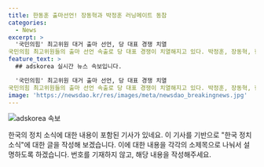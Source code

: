 ```yaml
---
title: 한동훈 출마선언! 장동혁과 박정훈 러닝메이트 동참
categories:
  - News
excerpt: >
  '국민의힘' 최고위원 대거 출마 선언, 당 대표 경쟁 치열
국민의힘 최고위원들의 출마 선언 속출로 당 대표 경쟁이 치열해지고 있다. 박정훈, 장동혁, 한동훈 등이 도전 의사를 내비친 가운데, 한 전 위원장은 대산빌딩에 캠프를 설치하고 이번 주말에도 당권 도전을 선언할 것으로 알려졌다. 또한, 나경원 의원도 곧 출마 선언할 것으로 전해졌으며, 대산빌딩에서의 활동과 '친윤'과의 결별을 강조하는 발언을 통해 경쟁에 적극적으로 참여할 예정이다.
feature_text: >
  ## adskorea 실시간 뉴스 속보입니다.

  '국민의힘' 최고위원 대거 출마 선언, 당 대표 경쟁 치열
국민의힘 최고위원들의 출마 선언 속출로 당 대표 경쟁이 치열해지고 있다. 박정훈, 장동혁, 한동훈 등이 도전 의사를 내비친 가운데, 한 전 위원장은 대산빌딩에 캠프를 설치하고 이번 주말에도 당권 도전을 선언할 것으로 알려졌다. 또한, 나경원 의원도 곧 출마 선언할 것으로 전해졌으며, 대산빌딩에서의 활동과 '친윤'과의 결별을 강조하는 발언을 통해 경쟁에 적극적으로 참여할 예정이다.
image: 'https://newsdao.kr/res/images/meta/newsdao_breakingnews.jpg'
---
```


<p><img src="https://newsdao.kr/res/images/meta/newsdao_breakingnews.jpg" alt="adskorea 속보" /></p>

<p>한국의 정치 소식에 대한 내용이 포함된 기사가 있네요. 이 기사를 기반으로 "한국 정치 소식"에 대한 글을 작성해 보겠습니다. 이에 대한 내용을 각각의 소제목으로 나눠서 설명하도록 하겠습니다. 번호를 기재하지 않고, 해당 내용을 작성해주세요.</p>

